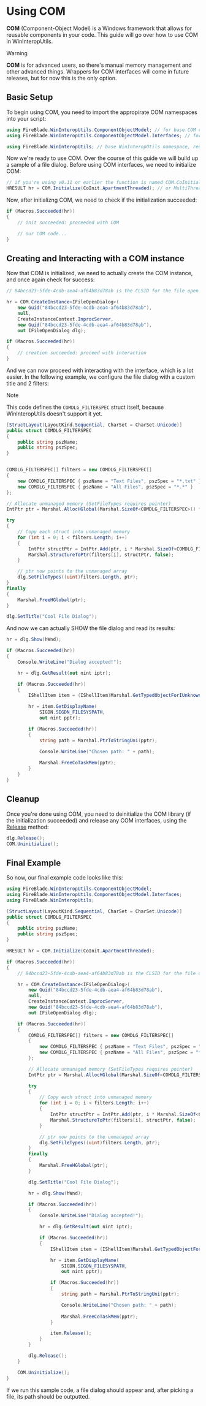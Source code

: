 # Using COM
**COM** (Component-Object Model) is a Windows framework that allows for reusable components in your code. This guide will go over how to use COM in WinInteropUtils.

> [!WARNING]
> **COM** is for advanced users, so there's manual memory management and other advanced things. Wrappers for COM interfaces will come in future releases, but for now this is the only option.

## Basic Setup
To begin using COM, you need to import the appropirate COM namespaces into your script:
```cs
using FireBlade.WinInteropUtils.ComponentObjectModel; // for base COM class and additional future COM non-interface wrappers
using FireBlade.WinInteropUtils.ComponentObjectModel.Interfaces; // for COM interfaces

using FireBlade.WinInteropUtils; // base WinInteropUtils namespace, required for Macros (useful for COM because we need to check a lot of HRESULTs)
```

Now we're ready to use COM. Over the course of this guide we will build up a sample of a file dialog. Before using COM interfaces, we need to initialize COM:

```cs
// if you're using v0.11 or earlier the function is named COM.CoInitialize instead
HRESULT hr = COM.Initialize(CoInit.ApartmentThreaded); // or MultiThreaded if inside a non-GUI/non-STA app
```

Now, after initializng COM, we need to check if the initialization succeeded:
```cs
if (Macros.Succeeded(hr))
{
    // init succeeded: proceeded with COM

    // our COM code...
}
```

## Creating and Interacting with a COM instance
Now that COM is initialized, we need to actually create the COM instance, and once again check for success:

```cs
// 84bccd23-5fde-4cdb-aea4-af64b83d78ab is the CLSID for the file open dialog

hr = COM.CreateInstance<IFileOpenDialog>(
    new Guid("84bccd23-5fde-4cdb-aea4-af64b83d78ab"),
    null,
    CreateInstanceContext.InprocServer,
    new Guid("84bccd23-5fde-4cdb-aea4-af64b83d78ab"),
    out IFileOpenDialog dlg);

if (Macros.Succeeded(hr))
{
    // creation succeeded: proceed with interaction
}
```

And we can now proceed with interacting with the interface, which is a lot easier. In the following example, we configure the file dialog with a custom title and 2 filters:

> [!NOTE]
> This code defines the `COMDLG_FILTERSPEC` struct itself, because WinInteropUtils doesn't support it yet.

```cs
[StructLayout(LayoutKind.Sequential, CharSet = CharSet.Unicode)]
public struct COMDLG_FILTERSPEC
{
    public string pszName;
    public string pszSpec;
}


COMDLG_FILTERSPEC[] filters = new COMDLG_FILTERSPEC[]
{
    new COMDLG_FILTERSPEC { pszName = "Text Files", pszSpec = "*.txt" },
    new COMDLG_FILTERSPEC { pszName = "All Files", pszSpec = "*.*" }
};

// Allocate unmanaged memory (SetFileTypes requires pointer)
IntPtr ptr = Marshal.AllocHGlobal(Marshal.SizeOf<COMDLG_FILTERSPEC>() * filters.Length);

try
{
    // Copy each struct into unmanaged memory
    for (int i = 0; i < filters.Length; i++)
    {
        IntPtr structPtr = IntPtr.Add(ptr, i * Marshal.SizeOf<COMDLG_FILTERSPEC>());
        Marshal.StructureToPtr(filters[i], structPtr, false);
    }

    // ptr now points to the unmanaged array
    dlg.SetFileTypes((uint)filters.Length, ptr);
}
finally
{
    Marshal.FreeHGlobal(ptr);
}

dlg.SetTitle("Cool File Dialog");
```

And now we can actually SHOW the file dialog and read its results:
```cs
hr = dlg.Show(hWnd);

if (Macros.Succeeded(hr))
{
    Console.WriteLine("Dialog accepted!");

    hr = dlg.GetResult(out nint iptr);

    if (Macros.Succeeded(hr))
    {
        IShellItem item = (IShellItem)Marshal.GetTypedObjectForIUnknown(iptr, typeof(IShellItem));

        hr = item.GetDisplayName(
            SIGDN.SIGDN_FILESYSPATH,
            out nint pptr);

        if (Macros.Succeeded(hr))
        {
            string path = Marshal.PtrToStringUni(pptr);

            Console.WriteLine("Chosen path: " + path);
            
            Marshal.FreeCoTaskMem(pptr);
        }
    }
}
```

## Cleanup
Once you're done using COM, you need to deinitialize the COM library (if the initialization succeeded) and release any COM interfaces, using the [Release](../api/FireBlade.WinInteropUtils.ComponentObjectModel.Interfaces.IUnknown.html#FireBlade_WinInteropUtils_ComponentObjectModel_Interfaces_IUnknown_Release) method:
```cs
dlg.Release();
COM.Uninitialize();
```

## Final Example
So now, our final example code looks like this:
```cs
using FireBlade.WinInteropUtils.ComponentObjectModel;
using FireBlade.WinInteropUtils.ComponentObjectModel.Interfaces;
using FireBlade.WinInteropUtils;

[StructLayout(LayoutKind.Sequential, CharSet = CharSet.Unicode)]
public struct COMDLG_FILTERSPEC
{
    public string pszName;
    public string pszSpec;
}

HRESULT hr = COM.Initialize(CoInit.ApartmentThreaded);

if (Macros.Succeeded(hr))
{
    // 84bccd23-5fde-4cdb-aea4-af64b83d78ab is the CLSID for the file open dialog

    hr = COM.CreateInstance<IFileOpenDialog>(
        new Guid("84bccd23-5fde-4cdb-aea4-af64b83d78ab"),
        null,
        CreateInstanceContext.InprocServer,
        new Guid("84bccd23-5fde-4cdb-aea4-af64b83d78ab"),
        out IFileOpenDialog dlg);

    if (Macros.Succeeded(hr))
    {
        COMDLG_FILTERSPEC[] filters = new COMDLG_FILTERSPEC[]
        {
            new COMDLG_FILTERSPEC { pszName = "Text Files", pszSpec = "*.txt" },
            new COMDLG_FILTERSPEC { pszName = "All Files", pszSpec = "*.*" }
        };

        // Allocate unmanaged memory (SetFileTypes requires pointer)
        IntPtr ptr = Marshal.AllocHGlobal(Marshal.SizeOf<COMDLG_FILTERSPEC>() * filters.Length);

        try
        {
            // Copy each struct into unmanaged memory
            for (int i = 0; i < filters.Length; i++)
            {
                IntPtr structPtr = IntPtr.Add(ptr, i * Marshal.SizeOf<COMDLG_FILTERSPEC>());
                Marshal.StructureToPtr(filters[i], structPtr, false);
            }

            // ptr now points to the unmanaged array
            dlg.SetFileTypes((uint)filters.Length, ptr);
        }
        finally
        {
            Marshal.FreeHGlobal(ptr);
        }

        dlg.SetTitle("Cool File Dialog");

        hr = dlg.Show(hWnd);

        if (Macros.Succeeded(hr))
        {
            Console.WriteLine("Dialog accepted!");

            hr = dlg.GetResult(out nint iptr);

            if (Macros.Succeeded(hr))
            {
                IShellItem item = (IShellItem)Marshal.GetTypedObjectForIUnknown(iptr, typeof(IShellItem));

                hr = item.GetDisplayName(
                    SIGDN.SIGDN_FILESYSPATH,
                    out nint pptr);

                if (Macros.Succeeded(hr))
                {
                    string path = Marshal.PtrToStringUni(pptr);

                    Console.WriteLine("Chosen path: " + path);
                    
                    Marshal.FreeCoTaskMem(pptr);
                }

                item.Release();
            }
        }

        dlg.Release();
    }

    COM.Uninitialize();
}
```

If we run this sample code, a file dialog should appear and, after picking a file, its path should be outputted.